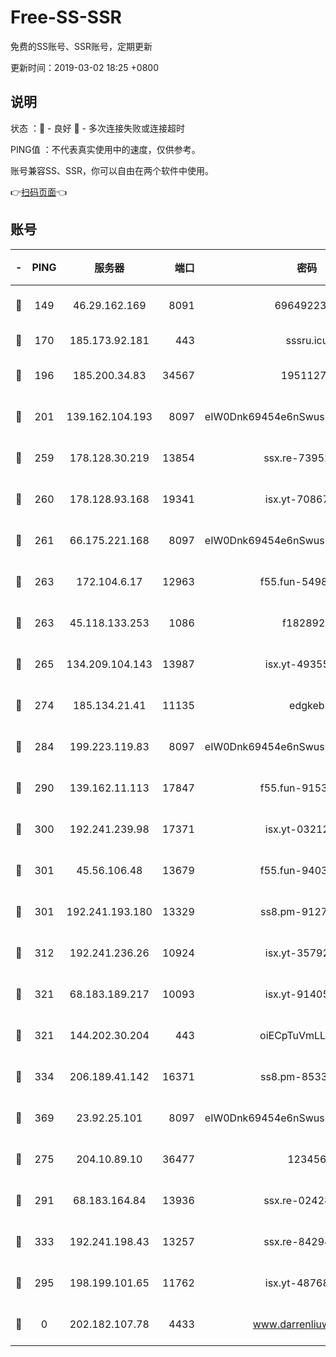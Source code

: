 # Free-SS-SSR

免费的SS账号、SSR账号，定期更新

更新时间：2019-03-02 18:25 +0800

## 说明

状态     ：🙂 - 良好 🙁 - 多次连接失败或连接超时

PING值   ：不代表真实使用中的速度，仅供参考。

账号兼容SS、SSR，你可以自由在两个软件中使用。

👉[扫码页面](https://liesauer.github.io/free-ss-ssr.github.io/)👈

## 账号

|-|PING|服务器|端口|密码|加密方式|区域|
|:----:|:----:|:-----:|-----:|:----:|:----:|:----:|
|🙂|149|46.29.162.169|8091|6964922356|aes-256-cfb|RU|
|🙂|170|185.173.92.181|443|sssru.icu|rc4-md5|RU|
|🙂|196|185.200.34.83|34567|19511276|aes-256-cfb|US|
|🙂|201|139.162.104.193|8097|eIW0Dnk69454e6nSwuspv9DmS201tQ0D|aes-256-cfb|JP|
|🙂|259|178.128.30.219|13854|ssx.re-73952571|aes-256-cfb|SG|
|🙂|260|178.128.93.168|19341|isx.yt-70867662|aes-256-cfb|SG|
|🙂|261|66.175.221.168|8097|eIW0Dnk69454e6nSwuspv9DmS201tQ0D|aes-256-cfb|US|
|🙂|263|172.104.6.17|12963|f55.fun-54984893|aes-256-cfb|US|
|🙂|263|45.118.133.253|1086|f1828920|aes-256-cfb|SG|
|🙂|265|134.209.104.143|13987|isx.yt-49355412|aes-256-cfb|SG|
|🙂|274|185.134.21.41|11135|edgkeb|aes-256-cfb|GB|
|🙂|284|199.223.119.83|8097|eIW0Dnk69454e6nSwuspv9DmS201tQ0D|aes-256-cfb|US|
|🙂|290|139.162.11.113|17847|f55.fun-91530926|aes-256-cfb|SG|
|🙂|300|192.241.239.98|17371|isx.yt-03212931|aes-256-cfb|US|
|🙂|301|45.56.106.48|13679|f55.fun-94035018|aes-256-cfb|US|
|🙂|301|192.241.193.180|13329|ss8.pm-91273278|aes-256-cfb|US|
|🙂|312|192.241.236.26|10924|isx.yt-35792736|aes-256-cfb|US|
|🙂|321|68.183.189.217|10093|isx.yt-91405923|aes-256-cfb|SG|
|🙂|321|144.202.30.204|443|oiECpTuVmLLxk4Ts|aes-256-cfb|US|
|🙂|334|206.189.41.142|16371|ss8.pm-85330521|aes-256-cfb|SG|
|🙂|369|23.92.25.101|8097|eIW0Dnk69454e6nSwuspv9DmS201tQ0D|aes-256-cfb|US|
|🙂|275|204.10.89.10|36477|123456|aes-256-cfb|US|
|🙂|291|68.183.164.84|13936|ssx.re-02428773|aes-256-cfb|US|
|🙂|333|192.241.198.43|13257|ssx.re-84294373|aes-256-cfb|US|
|🙁|295|198.199.101.65|11762|isx.yt-48768869|aes-256-cfb|US|
|🙁|0|202.182.107.78|4433|www.darrenliuwei.com|aes-256-cfb|JP|
